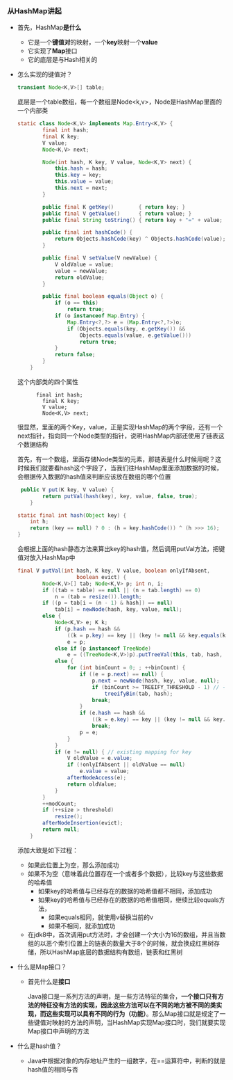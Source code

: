 ### 从HashMap讲起

- 首先，HashMap**是什么**

  - 它是一个**键值对**的映射，一个**key**映射一个**value**
  - 它实现了**Map**接口
  - 它的底层是与Hash相关的

- 怎么实现的键值对？

  ```java
  transient Node<K,V>[] table;
  ```

  底层是一个table数组，每一个数组是Node<k,v>，Node是HashMap里面的一个内部类

  ```java
  static class Node<K,V> implements Map.Entry<K,V> {
          final int hash;
          final K key;
          V value;
          Node<K,V> next;
  
          Node(int hash, K key, V value, Node<K,V> next) {
              this.hash = hash;
              this.key = key;
              this.value = value;
              this.next = next;
          }
  
          public final K getKey()        { return key; }
          public final V getValue()      { return value; }
          public final String toString() { return key + "=" + value; }
  
          public final int hashCode() {
              return Objects.hashCode(key) ^ Objects.hashCode(value);
          }
  
          public final V setValue(V newValue) {
              V oldValue = value;
              value = newValue;
              return oldValue;
          }
  
          public final boolean equals(Object o) {
              if (o == this)
                  return true;
              if (o instanceof Map.Entry) {
                  Map.Entry<?,?> e = (Map.Entry<?,?>)o;
                  if (Objects.equals(key, e.getKey()) &&
                      Objects.equals(value, e.getValue()))
                      return true;
              }
              return false;
          }
      }
  ```

  这个内部类的四个属性

  ```
  		final int hash;
          final K key;
          V value;
          Node<K,V> next;
  ```

  很显然，里面的两个Key，value，正是实现HashMap的两个字段，还有一个next指针，指向同一个Node类型的指针，说明HashMap内部还使用了链表这个数据结构

  首先，有一个数组，里面存储Node类型的元素，那链表是什么时候用呢？这时候我们就要看hash这个字段了，当我们往HashMap里面添加数据的时候，会根据传入数据的hash值来判断应该放在数组的哪个位置

  ```java
   public V put(K key, V value) {
          return putVal(hash(key), key, value, false, true);
      }
  ```

  ```java
  static final int hash(Object key) {
      int h;
      return (key == null) ? 0 : (h = key.hashCode()) ^ (h >>> 16);
  }
  ```

  会根据上面的hash静态方法来算出key的hash值，然后调用putVal方法，把键值对放入HashMap中

  ```java
  final V putVal(int hash, K key, V value, boolean onlyIfAbsent,
                     boolean evict) {
          Node<K,V>[] tab; Node<K,V> p; int n, i;
          if ((tab = table) == null || (n = tab.length) == 0)
              n = (tab = resize()).length;
          if ((p = tab[i = (n - 1) & hash]) == null)
              tab[i] = newNode(hash, key, value, null);
          else {
              Node<K,V> e; K k;
              if (p.hash == hash &&
                  ((k = p.key) == key || (key != null && key.equals(k))))
                  e = p;
              else if (p instanceof TreeNode)
                  e = ((TreeNode<K,V>)p).putTreeVal(this, tab, hash, key, value);
              else {
                  for (int binCount = 0; ; ++binCount) {
                      if ((e = p.next) == null) {
                          p.next = newNode(hash, key, value, null);
                          if (binCount >= TREEIFY_THRESHOLD - 1) // -1 for 1st
                              treeifyBin(tab, hash);
                          break;
                      }
                      if (e.hash == hash &&
                          ((k = e.key) == key || (key != null && key.equals(k))))
                          break;
                      p = e;
                  }
              }
              if (e != null) { // existing mapping for key
                  V oldValue = e.value;
                  if (!onlyIfAbsent || oldValue == null)
                      e.value = value;
                  afterNodeAccess(e);
                  return oldValue;
              }
          }
          ++modCount;
          if (++size > threshold)
              resize();
          afterNodeInsertion(evict);
          return null;
      }
  ```

  添加大致是如下过程：

  - 如果此位置上为空，那么添加成功
  - 如果不为空（意味着此位置存在一个或者多个数据），比较key与这些数据的哈希值
    - 如果key的哈希值与已经存在的数据的哈希值都不相同，添加成功
    - 如果key的哈希值与已经存在的数据的哈希值相同，继续比较equals方法，
      - 如果equals相同，就使用v替换当前的v
      - 如果不相同，就添加成功
  - 在jdk8中，首次调用put方法时，才会创建一个大小为16的数组，并且当数组的以恶个索引位置上的链表的数量大于8个的时候，就会换成红黑树存储，所以HashMap底层的数据结构有数组，链表和红黑树

- 什么是Map接口？

  - 首先什么是**接口**

    Java接口是一系列方法的声明，是一些方法特征的集合，**一个接口只有方法的特征没有方法的实现，因此这些方法可以在不同的地方被不同的类实现，而这些实现可以具有不同的行为（功能）**。那么Map接口就是规定了一些键值对映射的方法的声明，当HashMap实现Map接口时，我们就要实现Map接口中声明的方法

- 什么是hash值？

  - Java中根据对象的内存地址产生的一组数字，在==运算符中，判断的就是hash值的相同与否